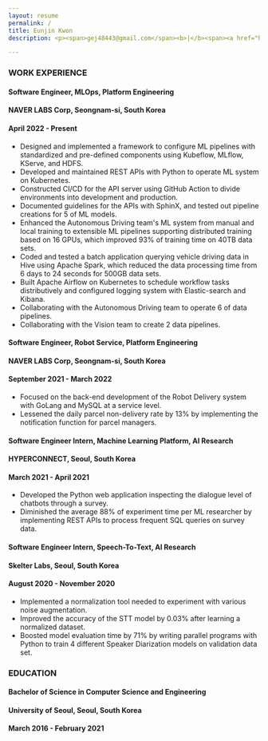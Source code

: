 ```yaml
---
layout: resume
permalink: /
title: Eunjin Kwon
description: <p><span>gej48443@gmail.com</span><b>|</b><span><a href="https://www.linkedin.com/in/eunjin-kwon-a1636114a/">linkedin.com/in/eunjin-kwon-a1636114a</a></span><b>|</b><span><a href="https://github.com/r4v3n-k">github.com/r4v3n-k</a></span></p>

---
```


### WORK EXPERIENCE

<div class="resume-item-title">
    <h4><b>Software Engineer, MLOps, Platform Engineering</b></h4>
    <h4>NAVER LABS Corp, Seongnam-si, South Korea</h4>
    <h4>April 2022 - Present</h4>
</div>

- Designed and implemented a framework to configure ML pipelines with standardized and pre-defined components using Kubeflow, MLflow, KServe, and HDFS.
- Developed and maintained REST APIs with Python to operate ML system on Kubernetes.
- Constructed CI/CD for the API server using GitHub Action to divide environments into development and production.
- Documented guidelines for the APIs with SphinX, and tested out pipeline creations for 5 of ML models.
- Enhanced the Autonomous Driving team's ML system from manual and local training to extensible ML pipelines supporting distributed training based on 16 GPUs, which improved 93% of training time on 40TB data sets.
- Coded and tested a batch application querying vehicle driving data in Hive using Apache Spark, which reduced the data processing time from 6 days to 24 seconds for 500GB data sets.
- Built Apache Airflow on Kubernetes to schedule workflow tasks distributively and configured logging system with Elastic-search and Kibana.
- Collaborating with the Autonomous Driving team to operate 6 of data pipelines.
- Collaborating with the Vision team to create 2 data pipelines.

<div class="resume-item-title">
    <h4><b>Software Engineer, Robot Service, Platform Engineering</b></h4>
    <h4>NAVER LABS Corp, Seongnam-si, South Korea</h4>
    <h4>September 2021 - March 2022</h4>
</div>

<!-- reduced daily parcel non-delivery rate (6/30 = 0.2 -> 2/30 = 0.07) 13% : 미발송 택배 일 6건 / 30건 씩 발생 -> 2건 발생 -->
- Focused on the back-end development of the Robot Delivery system with GoLang and MySQL at a service level.
- Lessened the daily parcel non-delivery rate by 13% by implementing the notification function for parcel managers.

<div class="resume-item-title">
    <h4><b>Software Engineer Intern, Machine Learning Platform, AI Research</b></h4>
    <h4>HYPERCONNECT, Seoul, South Korea</h4>
    <h4>March 2021 - April 2021</h4>
</div>

<!-- 1:1 대화 -> 3번의 조사 -> 2번 이상 false 를 받은 사람 탐색 (abusing people), true dataset 확보 -->
<!-- 생성된 데이터를 조회하는 인터페이스를 개발하여 연구원들의 실험 시간을 3시간 -> 20분 정도 단축 (SQL 문에 익숙하지 않아서) -->
- Developed the Python web application inspecting the dialogue level of chatbots through a survey.
- Diminished the average 88% of experiment time per ML researcher by implementing REST APIs to process frequent SQL queries on survey data.

<div class="resume-item-title">
    <h4><b>Software Engineer Intern, Speech-To-Text, AI Research</b></h4>
    <h4>Skelter Labs, Seoul, South Korea</h4>
    <h4>August 2020 -  November 2020</h4>
</div>

<!-- 4개의 화자모델을 평가하는 단일 처리를 병렬 처리로 바꿔서 시간을 71% 단축 -->
- Implemented a normalization tool needed to experiment with various noise augmentation.
- Improved the accuracy of the STT model by 0.03% after learning a normalized dataset.
- Boosted model evaluation time by 71% by writing parallel programs with Python to train 4 different Speaker Diarization models on validation data set.

### EDUCATION

<div class="resume-item-title">
    <h4><b>Bachelor of Science in Computer Science and Engineering</b></h4>
    <h4>University of Seoul, Seoul, South Korea</h4>
    <h4>March 2016 - February 2021</h4>
</div>

<!-- - Major GPA: 3.73/4.50 -->
